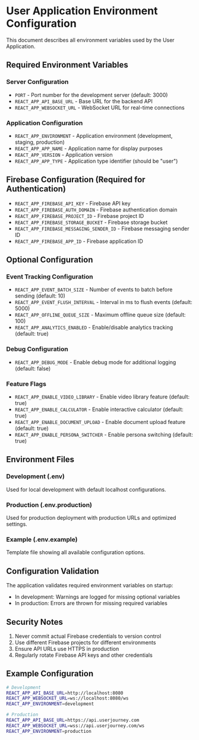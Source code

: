 # User Application Environment Configuration

This document describes all environment variables used by the User Application.

## Required Environment Variables

### Server Configuration
- `PORT` - Port number for the development server (default: 3000)
- `REACT_APP_API_BASE_URL` - Base URL for the backend API
- `REACT_APP_WEBSOCKET_URL` - WebSocket URL for real-time connections

### Application Configuration
- `REACT_APP_ENVIRONMENT` - Application environment (development, staging, production)
- `REACT_APP_APP_NAME` - Application name for display purposes
- `REACT_APP_VERSION` - Application version
- `REACT_APP_APP_TYPE` - Application type identifier (should be "user")

## Firebase Configuration (Required for Authentication)
- `REACT_APP_FIREBASE_API_KEY` - Firebase API key
- `REACT_APP_FIREBASE_AUTH_DOMAIN` - Firebase authentication domain
- `REACT_APP_FIREBASE_PROJECT_ID` - Firebase project ID
- `REACT_APP_FIREBASE_STORAGE_BUCKET` - Firebase storage bucket
- `REACT_APP_FIREBASE_MESSAGING_SENDER_ID` - Firebase messaging sender ID
- `REACT_APP_FIREBASE_APP_ID` - Firebase application ID

## Optional Configuration

### Event Tracking Configuration
- `REACT_APP_EVENT_BATCH_SIZE` - Number of events to batch before sending (default: 10)
- `REACT_APP_EVENT_FLUSH_INTERVAL` - Interval in ms to flush events (default: 5000)
- `REACT_APP_OFFLINE_QUEUE_SIZE` - Maximum offline queue size (default: 100)
- `REACT_APP_ANALYTICS_ENABLED` - Enable/disable analytics tracking (default: true)

### Debug Configuration
- `REACT_APP_DEBUG_MODE` - Enable debug mode for additional logging (default: false)

### Feature Flags
- `REACT_APP_ENABLE_VIDEO_LIBRARY` - Enable video library feature (default: true)
- `REACT_APP_ENABLE_CALCULATOR` - Enable interactive calculator (default: true)
- `REACT_APP_ENABLE_DOCUMENT_UPLOAD` - Enable document upload feature (default: true)
- `REACT_APP_ENABLE_PERSONA_SWITCHER` - Enable persona switching (default: true)

## Environment Files

### Development (.env)
Used for local development with default localhost configurations.

### Production (.env.production)
Used for production deployment with production URLs and optimized settings.

### Example (.env.example)
Template file showing all available configuration options.

## Configuration Validation

The application validates required environment variables on startup:
- In development: Warnings are logged for missing optional variables
- In production: Errors are thrown for missing required variables

## Security Notes

1. Never commit actual Firebase credentials to version control
2. Use different Firebase projects for different environments
3. Ensure API URLs use HTTPS in production
4. Regularly rotate Firebase API keys and other credentials

## Example Configuration

```bash
# Development
REACT_APP_API_BASE_URL=http://localhost:8080
REACT_APP_WEBSOCKET_URL=ws://localhost:8080/ws
REACT_APP_ENVIRONMENT=development

# Production
REACT_APP_API_BASE_URL=https://api.userjourney.com
REACT_APP_WEBSOCKET_URL=wss://api.userjourney.com/ws
REACT_APP_ENVIRONMENT=production
```